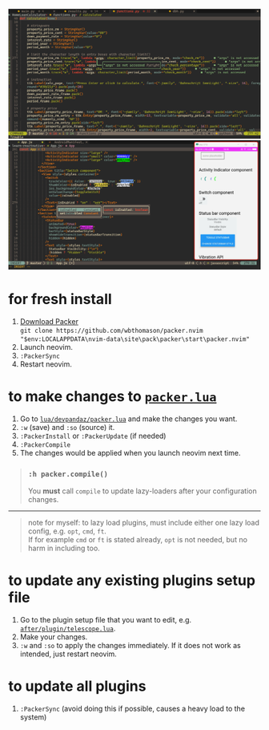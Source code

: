 ![nvim screenshot](./screenshot.png)\
![nvim screenshot 2](./screenshot3.png)

# for fresh install

1. [Download Packer](https://github.com/wbthomason/packer.nvim#quickstart)
   \
   `git clone https://github.com/wbthomason/packer.nvim "$env:LOCALAPPDATA\nvim-data\site\pack\packer\start\packer.nvim"`
2. Launch neovim.
3. `:PackerSync`
4. Restart neovim.

# to make changes to [`packer.lua`](https://github.com/devpandaz/nvim/blob/main/lua/devpandaz/packer.lua)

1. Go to
   [`lua/devpandaz/packer.lua`](https://github.com/devpandaz/nvim/blob/main/lua/devpandaz/packer.lua)
   and make the changes you want.
2. `:w` (save) and `:so` (source) it.
3. `:PackerInstall` or `:PackerUpdate` (if needed)
4. `:PackerCompile`
5. The changes would be applied when you launch neovim next time.

> ### `:h packer.compile()`
>
> You **must** call `compile` to update lazy-loaders after your configuration
> changes.

---

> note for myself: to lazy load plugins, must include either one lazy load
> config, e.g. `opt`, `cmd`, `ft`.\
> If for example `cmd` or `ft` is stated already, `opt` is not needed, but no
> harm in including too.

# to update any existing plugins setup file

1. Go to the plugin setup file that you want to edit, e.g.
   [`after/plugin/telescope.lua`](https://github.com/devpandaz/nvim/blob/main/after/plugin/telescope.lua).
2. Make your changes.
3. `:w` and `:so` to apply the changes immediately. If it does not work as
   intended, just restart neovim.

# to update all plugins

1. `:PackerSync` (avoid doing this if possible, causes a heavy load to the
   system)
